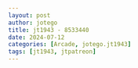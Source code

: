 ```yaml
---
layout: post
author: jotego
title: jt1943 - 8533440
date: 2024-07-12
categories: [Arcade, jotego.jt1943]
tags: [jt1943, jtpatreon]
---
```


